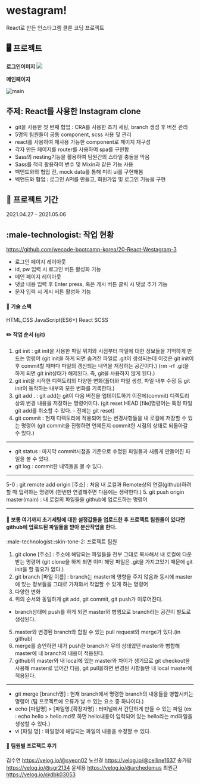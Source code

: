 
# westagram!

React로 만든 인스타그램 클론 코딩 프로젝트

## :desktop_computer: 프로젝트

**로그인이미지**
![](https://images.velog.io/images/celline1637/post/6bebc893-e9d5-456d-bc36-43b2fb234062/%E1%84%85%E1%85%A9%E1%84%80%E1%85%B3%E1%84%8B%E1%85%B5%E1%86%AB%E1%84%91%E1%85%A6%E1%84%8B%E1%85%B5%E1%84%8C%E1%85%B5.gif)


**메인페이지**

![main](https://user-images.githubusercontent.com/71717303/117289025-19c45200-aea7-11eb-9bdf-687ae313d6b2.gif)

## 주제: React를 사용한 Instagram clone

- git을 사용한 첫 번째 협업 : CRA를 사용한 초기 세팅, branch 생성 후 버전 관리
- 5명의 팀원들이 공동 component, scss 사용 및 관리
- react를 사용하여 재사용 가능한 component로 페이지 재구성
- 각자 만든 페이지를 router를 사용하여 spa를 구현함
- Sass의 nesting기능을 활용하여 팀원간의 스타일 충돌을 막음
- Sass를 적극 활용하여 변수 및 Mixin과 같은 기능 사용
- 벡앤드와의 협업 전, mock data를 통해 미리 ui를 구현해봄
- 벡앤드와 협업 : 로그인 API를 만들고, 회원가입 및 로그인 기능을 구현

## :date: 프로젝트 기간

2021.04.27 - 2021.05.06

## :male-technologist: 작업 현황

https://github.com/wecode-bootcamp-korea/20-React-Westagram-3

- 로그인 페이지 레이아웃
- id, pw 입력 시 로그인 버튼 활성화 기능
- 메인 페이지 레이아웃
- 댓글 내용 입력 후 Enter press, 혹은 게시 버튼 클릭 시 댓글 추가 기능
- 문자 입력 시 게시 버튼 활성화 기능

#### :wrench: 기술 스택

HTML,CSS
JavaScript(ES6+)
React
SCSS

#### :pencil2: 작업 순서 (git)

1. git init : git init을 사용한 파일 위치와 시점부터 파일에 대한 정보들을 기억하게 만드는 명렁어
   (git init을 하게 되면 숨겨진 파일로 .git이 생성되는데 이것은 git init이후 commit할 때마다 파일의 갱신되는 내역을 저장하는 공간이다.)
   (rm -rf .git을 하게 되면 git init상태가 해제된다. 즉, git을 사용하지 않게 된다.)
2. git init을 시작한 디렉토리의 다양한 변화(폴더와 파일 생성, 파일 내부 수정 등 git init이 동작하는 내부의 모든 변화를 기록한다.)
3. git add . : git add는 git이 다음 버전을 업데이트하기 이전에(commit) 디렉토리 상의 변경 내용을 저장하는 명령어이다.
   (git reset HEAD [file]명령어는 특정 파일 git add를 취소할 수 있다. - 전체는 git reset)
4. git commit : 현재 디렉토리에 적용되어 있는 변경사항들을 내 로컬에 저장할 수 있는 명령어
   (git commit을 진행하면 언제든지 commit한 시점의 상태로 되돌아갈 수 있다.)

---

- git status : 마지막 commit시점을 기준으로 수정된 파일들과 새롭게 만들어진 파일을 볼 수 있다.
- git log : commit한 내역들을 볼 수 있다.

---

5-0 : git remote add origin [주소] : 처음 내 로컬과 Remote상의 연결(github)하려 할 때 입력하는 명령어 (한번만 연결해주면 다음에는 생략한다.) 5. git push origin master(main) : 내 로컬의 파일들을 github에 업로드하는 명령어

---

#### :balloon: 보통 여기까지 초기세팅에 대한 설정값들을 업로드한 후 프로젝트 팀원들이 있다면 github에 업로드된 파일들을 받아 분산작업을 한다.

:male-technologist::skin-tone-2: 프로젝트 팀원

1. git clone [주소] : 주소에 해당되는 파일들을 전부 그대로 복사해서 내 로컬에 다운받는 명령어
   (git clone을 하게 되면 이미 해당 파일은 .git을 가지고있기 때문에 git init을 할 필요가 없다.)
2. git branch [파일 이름] : branch는 master에 영향을 주지 않음과 동시에 master에 있는 정보들을 그대로 가져와서 작업할 수 있게 하는 명령어
3. 다양한 변화
4. 위의 순서와 동일하게 git add, git commit, git push가 이루어진다.

- branch상태에 push를 하게 되면 master와 병행으로 branch라는 공간이 별도로 생성된다.

5. master와 변경된 branch와 합칠 수 있는 pull request와 merge가 있다.(in github)
6. merge를 승인하면 내가 push한 branch가 무의 상태였던 master와 병합해 master에 내 branch의 내용이 적용된다.
7. github의 master와 내 local에 있는 master와 차이가 생기므로 git checkout을 사용해 master로 넘어간 다음, git pull을하면 변경된 사항들만 내 local master에 적용된다.

---

- git merge [branch명] : 현재 branch에서 명령한 branch의 내용들을 병합시키는 명령어
  (팀 프로젝트에 오류가 날 수 있는 요소 중 하나이다.)
- echo [파일명] > [파일명.[확장자명] : 터미널에서 간단하게 만들 수 있는 파일
  (ex : echo hello > hello.md로 하면 hello내용이 입력되어 있는 hello라는 md파일을 생성할 수 있다.)
- vi [파일 명] : 파일명에 해당되는 파일의 내용을 수정할 수 있다.

#### :closed_book: 팀원별 프로젝트 후기

김수연 https://velog.io/@syeon02
노선경 https://velog.io/@celline1637
송가람 https://velog.io/@sgr2134
윤세용 https://velog.io/@archedemus
최원근 https://velog.io/@dbk03053
